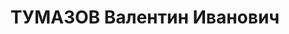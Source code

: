 ---
title: ТУМАЗОВ Валентин Иванович
description: "Звание: 22.04.1936 - военврач 2 ранга. \n  ст. врач 61 ЖДП УПВО НКВД\
  \ Грузинской ССР"
---